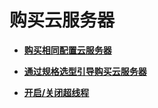 # 购买云服务器<a name="ecs_03_0112"></a>

-   **[购买相同配置云服务器](购买相同配置云服务器.md)**  

-   **[通过规格选型引导购买云服务器](通过规格选型引导购买云服务器.md)**  

-   **[开启/关闭超线程](开启-关闭超线程.md)**  

